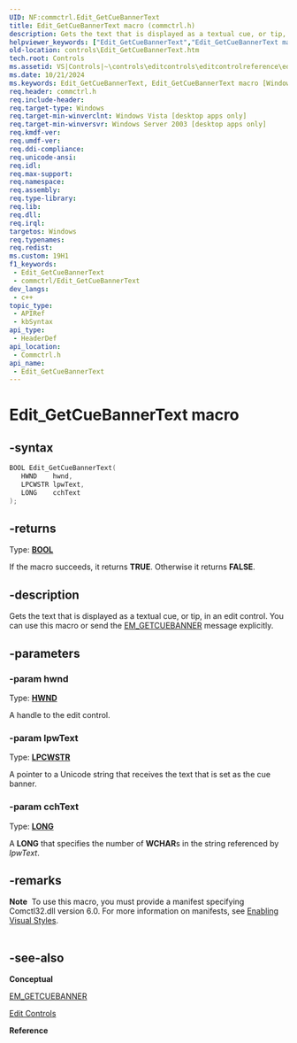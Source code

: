 ```yaml
---
UID: NF:commctrl.Edit_GetCueBannerText
title: Edit_GetCueBannerText macro (commctrl.h)
description: Gets the text that is displayed as a textual cue, or tip, in an edit control. You can use this macro or send the EM_GETCUEBANNER message explicitly.
helpviewer_keywords: ["Edit_GetCueBannerText","Edit_GetCueBannerText macro [Windows Controls]","_win32_Edit_GetCueBannerText","_win32_Edit_GetCueBannerText_cpp","commctrl/Edit_GetCueBannerText","controls.Edit_GetCueBannerText","controls._win32_Edit_GetCueBannerText"]
old-location: controls\Edit_GetCueBannerText.htm
tech.root: Controls
ms.assetid: VS|Controls|~\controls\editcontrols\editcontrolreference\editcontrolmacros\edit_getcuebannertext.htm
ms.date: 10/21/2024
ms.keywords: Edit_GetCueBannerText, Edit_GetCueBannerText macro [Windows Controls], _win32_Edit_GetCueBannerText, _win32_Edit_GetCueBannerText_cpp, commctrl/Edit_GetCueBannerText, controls.Edit_GetCueBannerText, controls._win32_Edit_GetCueBannerText
req.header: commctrl.h
req.include-header: 
req.target-type: Windows
req.target-min-winverclnt: Windows Vista [desktop apps only]
req.target-min-winversvr: Windows Server 2003 [desktop apps only]
req.kmdf-ver: 
req.umdf-ver: 
req.ddi-compliance: 
req.unicode-ansi: 
req.idl: 
req.max-support: 
req.namespace: 
req.assembly: 
req.type-library: 
req.lib: 
req.dll: 
req.irql: 
targetos: Windows
req.typenames: 
req.redist: 
ms.custom: 19H1
f1_keywords:
 - Edit_GetCueBannerText
 - commctrl/Edit_GetCueBannerText
dev_langs:
 - c++
topic_type:
 - APIRef
 - kbSyntax
api_type:
 - HeaderDef
api_location:
 - Commctrl.h
api_name:
 - Edit_GetCueBannerText
---
```


# Edit_GetCueBannerText macro

## -syntax

```cpp
BOOL Edit_GetCueBannerText(
   HWND    hwnd,
   LPCWSTR lpwText,
   LONG    cchText
);
```

## -returns

Type: **[BOOL](/windows/desktop/winprog/windows-data-types)**

If the macro succeeds, it returns <b>TRUE</b>. Otherwise it returns <b>FALSE</b>.


## -description

Gets the text that is displayed as a textual cue, or tip, in an edit control. You can use this macro or send the <a href="/windows/desktop/Controls/em-getcuebanner">EM_GETCUEBANNER</a> message explicitly.

## -parameters

### -param hwnd

Type: <b><a href="/windows/desktop/WinProg/windows-data-types">HWND</a></b>

A handle to the edit control.

### -param lpwText

Type: <b><a href="/windows/desktop/WinProg/windows-data-types">LPCWSTR</a></b>

A  pointer to a Unicode string that receives the text that is set as the cue banner.

### -param cchText

Type: <b><a href="/windows/desktop/WinProg/windows-data-types">LONG</a></b>

A <b>LONG</b> that specifies the number of <b>WCHAR</b>s in the string referenced by <i>lpwText</i>.

## -remarks

<div class="alert"><b>Note</b>  To use this macro, you must provide a manifest specifying Comctl32.dll version 6.0. For more information on manifests, see <a href="/windows/desktop/Controls/cookbook-overview">Enabling Visual Styles</a>.</div>
<div> </div>

## -see-also

<b>Conceptual</b>



<a href="/windows/desktop/Controls/em-getcuebanner">EM_GETCUEBANNER</a>



<a href="/windows/desktop/Controls/edit-controls">Edit Controls</a>



<b>Reference</b>
